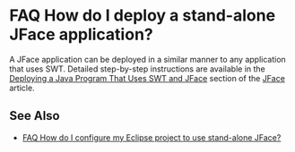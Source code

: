 

FAQ How do I deploy a stand-alone JFace application?
====================================================

A JFace application can be deployed in a similar manner to any application that uses SWT. Detailed step-by-step instructions are available in the [Deploying a Java Program That Uses SWT and JFace](/JFace#Deploying_a_Java_Program_That_Uses_SWT_and_JFace "JFace") section of the [JFace](/JFace "JFace") article.

See Also
--------

*   [FAQ How do I configure my Eclipse project to use stand-alone JFace?](./FAQ_How_do_I_configure_my_Eclipse_project_to_use_stand-alone_JFace.md "FAQ How do I configure my Eclipse project to use stand-alone JFace?")

